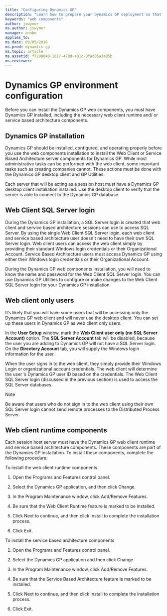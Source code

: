 ```yaml
---
title: "Configuring Dynamics GP"
description: "Learn how to prepare your Dynamics GP deployment so that you can install the web components."
keywords: "web components"
author: jswymer
ms.author: jswymer
manager: annbe
applies_to: 
ms.date: 09/05/2018
ms.prod: dynamics-gp
ms.topic: article
ms.assetid: f7200048-1617-470d-a01c-8fad05a3a85b
ms.reviewer: 
---
```


# Dynamics GP environment configuration

Before you can install the Dynamics GP web components, you must have Dynamics GP installed, including the necessary web client runtime and/ or service based architecture components.

## Dynamics GP installation

Dynamics GP should be installed, configured, and operating properly before you use the web components installation to install the Web Client or Service Based Architecture server components for Dynamics GP. While most administrative tasks can be performed with the web client, some important tasks such as creating companies cannot. These actions must be done with the Dynamics GP desktop client and GP Utilities.

Each server that will be acting as a session host must have a Dynamics GP desktop client installation installed. Use the desktop client to verify that the server is able to connect to the Dynamics GP database.

## Web Client SQL Server login

During the Dynamics GP installation, a SQL Server login is created that web client and service based architecture sessions can use to access SQL Server. By using the single Web Client SQL Server login, each web client and service based architecture user doesn't need to have their own SQL Server login. Web client users can access the web client simply by providing their standard Windows login credentials or their Organizational Account. Service Based Architecture users must access Dynamics GP using either their Windows login credentials or their Organizational Account.

During the Dynamics GP web components installation, you will need to know the name and password for the Web Client SQL Server login. You can use Dynamics GP Utilities to configure or make changes to the Web Client SQL Server login for your Dynamics GP installation.

## Web client only users

It’s likely that you will have some users that will be accessing only the Dynamics GP web client and will never use the desktop client. You can set up these users in Dynamics GP as web client only users.

In the **User Setup** window, mark the **Web Client user only (no SQL Server Account)** option. The **SQL Server Account** tab will be disabled, because the user you are adding to Dynamics GP will not have a SQL Server login. On the **Directory Account** tab, you will supply the Windows login information for the user.

When the user signs in to the web client, they simply provide their Windows Login or organizational account credentials. The web client will determine the user ’s Dynamics GP user ID based on the credentials. The Web Client SQL Server login (discussed in the previous section) is used to access the SQL Server databases.

> [!NOTE]
> Be aware that users who do not sign in to the web client using their own SQL Server login cannot send remote processes to the Distributed Process Server.  

## Web client runtime components

Each session host server must have the Dynamics GP web client runtime and service based architecture components. These components are part of the Dynamics GP installation. To install these components, complete the following procedure:

To install the web client runtime components

1. Open the Programs and Features control panel.

2. Select the Dynamics GP application, and then click Change.

3. In the Program Maintenance window, click Add/Remove Features.

4. Be sure that the Web Client Runtime feature is marked to be installed.

5. Click Next to continue, and then click Install to complete the installation process.

6. Click Exit.

To install the service based architecture components

1. Open the Programs and Features control panel.

2. Select the Dynamics GP application and then click Change.

3. In the Program Maintenance window, click Add/Remove Features.

4. Be sure that the Service Based Architecture feature is marked to be installed.

5. Click Next to continue, and then click Install to complete the installation process.

6. Click Exit.
